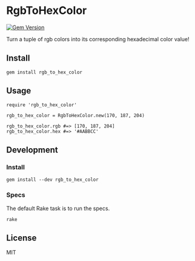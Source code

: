 # RgbToHexColor

[![Gem Version](https://badge.fury.io/rb/rgb_to_hex_color.svg)](http://badge.fury.io/rb/rgb_to_hex_color)

Turn a tuple of rgb colors into its corresponding hexadecimal color value!

## Install

```
gem install rgb_to_hex_color
```

## Usage

```
require 'rgb_to_hex_color'

rgb_to_hex_color = RgbToHexColor.new(170, 187, 204)

rgb_to_hex_color.rgb #=> [170, 187, 204]
rgb_to_hex_color.hex #=> '#AABBCC'
```

## Development

### Install

```
gem install --dev rgb_to_hex_color
```

### Specs

The default Rake task is to run the specs.

```
rake
```

## License

MIT

